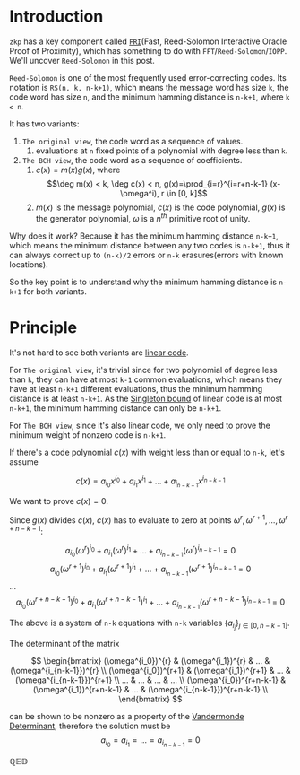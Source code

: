 # Introduction

`zkp` has a key component called [`FRI`](https://eprint.iacr.org/2022/1216.pdf)(Fast, Reed-Solomon Interactive Oracle Proof of Proximity), which has something to do with `FFT`/`Reed-Solomon`/`IOPP`. We'll uncover `Reed-Solomon` in this post.

`Reed-Solomon` is one of the most frequently used error-correcting codes. Its notation is `RS(n, k, n-k+1)`, which means the message word has size `k`, the code word has size `n`, and the minimum hamming distance is `n-k+1`, where `k < n`. 

It has two variants:
1. `The original view`, the code word as a sequence of values.
    1. evaluations at `n` fixed points of a polynomial with degree less than `k`.
2. `The BCH view`, the code word as a sequence of coefficients.
    1. $c(x) = m(x)g(x)$, where $$\deg m(x) < k, \deg c(x) < n, g(x)=\prod_{i=r}^{i=r+n-k-1} (x-\omega^i), r \in [0, k]$$
    2. $m(x)$ is the message polynomial, $c(x)$ is the code polynomial, $g(x)$ is the generator polynomial, $\omega$ is a $n^{th}$ primitive root of unity.

Why does it work? Because it has the minimum hamming distance `n-k+1`, which means the minimum distance between any two codes is `n-k+1`, thus it can always correct up to `(n-k)/2` errors or `n-k` erasures(errors with known locations).

So the key point is to understand why the minimum hamming distance is `n-k+1` for both variants.

# Principle

It's not hard to see both variants are [linear code](https://en.wikipedia.org/wiki/Linear_code).

For `The original view`, it's trivial since for two polynomial of degree less than `k`, they can have at most `k-1` common evaluations, which means they have at least `n-k+1` different evaluations, thus the minimum hamming distance is at least `n-k+1`. As the [Singleton bound](https://en.wikipedia.org/wiki/Singleton_bound) of linear code is at most `n-k+1`, the minimum hamming distance can only be `n-k+1`.

For `The BCH view`, since it's also linear code, we only need to prove the minimum weight of nonzero code is `n-k+1`. 

If there's a code polynomial $c(x)$ with weight less than or equal to `n-k`, let's assume 

$$c(x) = a_{i_0}x^{i_0} + a_{i_1}x^{i_1} + ... + a_{i_{n-k-1}}x^{i_{n-k-1}}$$

We want to prove $c(x) = 0$.

Since $g(x)$ divides $c(x)$, $c(x)$ has to evaluate to zero at points $\omega^{r}, \omega^{r+1}, ..., \omega^{r+n-k-1}$:

$$a_{i_0}(\omega^{r})^{i_0} + a_{i_1}(\omega^{r})^{i_1} + ... + a_{i_{n-k-1}}(\omega^{r})^{i_{n-k-1}} = 0$$
$$a_{i_0}(\omega^{r+1})^{i_0} + a_{i_1}(\omega^{r+1})^{i_1} + ... + a_{i_{n-k-1}}(\omega^{r+1})^{i_{n-k-1}} = 0$$
...
$$a_{i_0}(\omega^{r+n-k-1})^{i_0} + a_{i_1}(\omega^{r+n-k-1})^{i_1} + ... + a_{i_{n-k-1}}(\omega^{r+n-k-1})^{i_{n-k-1}} = 0$$

The above is a system of `n-k` equations with `n-k` variables $\{a_{i_j}\}_{j \in [0, n-k-1]}$.

The determinant of the matrix 

$$ \begin{bmatrix} 
   (\omega^{i_0})^{r} & (\omega^{i_1})^{r} & ... & (\omega^{i_{n-k-1}})^{r} \\
   (\omega^{i_0})^{r+1} & (\omega^{i_1})^{r+1} & ... & (\omega^{i_{n-k-1}})^{r+1} \\
   ... & ... & ... & ... \\
   (\omega^{i_0})^{r+n-k-1} & (\omega^{i_1})^{r+n-k-1} & ... & (\omega^{i_{n-k-1}})^{r+n-k-1} \\
   \end{bmatrix} $$

can be shown to be nonzero as a property of the [Vandermonde Determinant](https://en.wikipedia.org/wiki/Vandermonde_matrix#Determinant), therefore the solution must be $$a_{i_0} = a_{i_1} = ... = a_{i_{n-k-1}} = 0 $$

$\mathbb{QED}$


